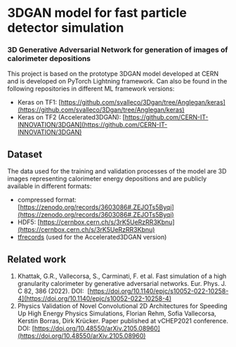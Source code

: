# 3DGAN model for fast particle detector simulation

### 3D Generative Adversarial Network for generation of images of calorimeter depositions
This project is based on the prototype 3DGAN model developed at CERN and is developed on PyTorch Lightning framework. Can also be found in the following repositories in different ML framework versions: 
- Keras on TF1: [https://github.com/svalleco/3Dgan/tree/Anglegan/keras](https://github.com/svalleco/3Dgan/tree/Anglegan/keras)
- Keras on TF2 (Accelerated3DGAN): [https://github.com/CERN-IT-INNOVATION/3DGAN](https://github.com/CERN-IT-INNOVATION/3DGAN)

## Dataset
The data used for the training and validation processes of the model are 3D images representing calorimeter energy depositions and are publicly available in different formats:
- compressed format: [https://zenodo.org/records/3603086#.ZEJOTs5Byqi](https://zenodo.org/records/3603086#.ZEJOTs5Byqi)
- HDF5: [https://cernbox.cern.ch/s/3rK5UeRzRR3Kbnu](https://cernbox.cern.ch/s/3rK5UeRzRR3Kbnu)
- [tfrecords](https://cernbox.cern.ch/files/link/public/DEUSrqXGVLUwpK2?tiles-size=1&items-per-page=100&view-mode=resource-table&sort-by=name&sort-dir=asc) (used for the Accelerated3DGAN version)


## Related work
1. Khattak, G.R., Vallecorsa, S., Carminati, F. et al. Fast simulation of a high granularity calorimeter by generative adversarial networks. Eur. Phys. J. C 82, 386 (2022). DOI:  [https://doi.org/10.1140/epjc/s10052-022-10258-4](https://doi.org/10.1140/epjc/s10052-022-10258-4)
2. Physics Validation of Novel Convolutional 2D Architectures for Speeding Up High Energy Physics Simulations, Florian Rehm, Sofia Vallecorsa, Kerstin Borras, Dirk Krücker. Paper published at vCHEP2021 conference. DOI: [https://doi.org/10.48550/arXiv.2105.08960](https://doi.org/10.48550/arXiv.2105.08960)
